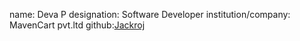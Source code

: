 name: Deva P
designation: Software Developer
institution/company: MavenCart pvt.ltd 
github:[Jackroj](https://github.com/Jackroj)
